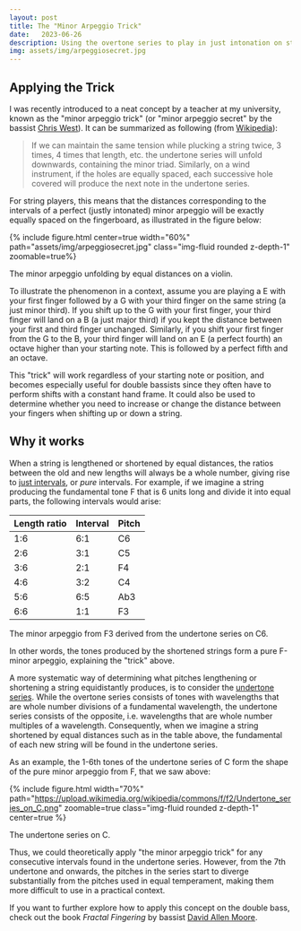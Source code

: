 ```yaml
---
layout: post
title: The "Minor Arpeggio Trick"
date:   2023-06-26
description: Using the overtone series to play in just intonation on string instruments.
img: assets/img/arpeggiosecret.jpg
---
```


## Applying the Trick

I was recently introduced to a neat concept by a teacher at my university, known as the "minor arpeggio trick" (or "minor arpeggio secret" by the bassist [Chris West](https://www.youtube.com/watch?v=umdwB1m70es)). It can be summarized as following (from [Wikipedia](https://en.wikipedia.org/wiki/Undertone_series)):

>If we can maintain the same tension while plucking a string twice, 3 times, 4 times that length, etc. the undertone series will unfold downwards, containing the minor triad. Similarly, on a wind instrument, if the holes are equally spaced, each successive hole covered will produce the next note in the undertone series.

For string players, this means that the distances corresponding to the intervals of a perfect (justly intonated) minor arpeggio will be exactly equally spaced on the fingerboard, as illustrated in the figure below:

{% include figure.html center=true width="60%" path="assets/img/arpeggiosecret.jpg" class="img-fluid rounded z-depth-1" zoomable=true%}
<div class="caption">
The minor arpeggio unfolding by equal distances on a violin.
</div>

To illustrate the phenomenon in a context, assume you are playing a E with your first finger followed by a G with your third finger on the same string (a just minor third). If you shift up to the G with your first finger, your third finger will land on a B (a just major third) if you kept the distance between your first and third finger unchanged. Similarly, if you shift your first finger from the G to the B, your third finger will land on an E (a perfect fourth) an octave higher than your starting note. This is followed by a perfect fifth and an octave.

This "trick" will work regardless of your starting note or position, and becomes especially useful for double bassists since they often have to perform shifts with a constant hand frame. It could also be used to determine whether you need to increase or change the distance between your fingers when shifting up or down a string.

## Why it works

When a string is lengthened or shortened by equal distances, the ratios between the old and new lengths will always be a whole number, giving rise to [just intervals](https://en.wikipedia.org/wiki/Just_intonation), or *pure* intervals. For example, if we imagine a string producing the fundamental tone F that is 6 units long and divide it into equal parts, the following intervals would arise:

| Length ratio | Interval | Pitch |
|--------------|----------|-------|
| 1:6          | 6:1      | C6    |
| 2:6          | 3:1      | C5    |
| 3:6          | 2:1      | F4    |
| 4:6          | 3:2      | C4    |
| 5:6          | 6:5      | Ab3   |
| 6:6          | 1:1      | F3    |

<div class="caption">The minor arpeggio from F3 derived from the undertone series on C6.</div>

In other words, the tones produced by the shortened strings form a pure F-minor arpeggio, explaining the "trick" above.

A more systematic way of determining what pitches lengthening or shortening a string equidistantly produces, is to consider the [undertone series](https://en.wikipedia.org/wiki/Undertone_series). While the overtone series consists of tones with wavelengths that are whole number divisions of a fundamental wavelength, the undertone series consists of the opposite, i.e. wavelengths that are whole number multiples of a wavelength. Consequently, when we imagine a string shortened by equal distances such as in the table above, the fundamental of each new string will be found in the undertone series.

As an example, the 1-6th tones of the undertone series of C form the shape of the pure minor arpeggio from F, that we saw above:

{% include figure.html width="70%" path="https://upload.wikimedia.org/wikipedia/commons/f/f2/Undertone_series_on_C.png" zoomable=true class="img-fluid rounded z-depth-1" center=true %}

<div class="caption">The undertone series on C.</div>

Thus, we could theoretically apply "the minor arpeggio trick" for any consecutive intervals found in the undertone series. However, from the 7th undertone and onwards, the pitches in the series start to diverge substantially from the pitches used in equal temperament, making them more difficult to use in a practical context.  

If you want to further explore how to apply this concept on the double bass, check out the book *Fractal Fingering* by bassist [David Allen Moore](https://www.fractalbassist.com/).
